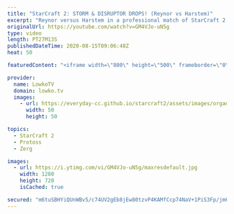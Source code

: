 ```yaml
---
title: "StarCraft 2: STORM & DISRUPTOR DROPS! (Reynor vs Harstem)"
excerpt: "Reynor versus Harstem in a professional match of StarCraft 2. While Reynor mostly plays what we consider to be 'standard' at the pro level, Harstem brings some really cool moves to the game with Disruptor and High Templar Storm Drops.  Get more videos & support my work: http://www.patreon.com/lowkotv"
originalUrl: https://youtube.com/watch?v=GM4VJo-uN5g
type: video
length: PT27M13S
publishedDateTime: 2020-08-15T09:06:48Z
heat: 50

featuredContent: "<iframe width=\"800\" height=\"500\" frameborder=\"0\" src=\"https://www.youtube.com/embed/GM4VJo-uN5g\" allow=\"accelerometer; autoplay; encrypted-media; gyroscope; picture-in-picture\" allowfullscreen></iframe>"

provider:
  name: LowkoTV
  domain: lowko.tv
  images:
    - url: https://everyday-cc.github.io/starcraft2/assets/images/organizations/lowko.tv-50x50.jpg
      width: 50
      height: 50

topics:
  - StarCraft 2
  - Protoss
  - Zerg

images:
  - url: https://i.ytimg.com/vi/GM4VJo-uN5g/maxresdefault.jpg
    width: 1280
    height: 720
    isCached: true

secured: "m6tuSBHYiQUnWBv5/c74UV2gEb8jEw80tzvP4KAMfCcp74NaV+1PiS3Fp/jm69a4Nohuqo/JDcQxbz1e33zrENfKedsELjOrZlryudQffegQVZTT6s4snYRfw+Ah7rxHVnNaAEIEXMJaKPZXrhd4eLpYFR2MsoopQG5wbiWI7knSHYfeoA8Zqg4ekNeA0w6fBzZXm1e8bw+P1YeQkETYahDVrP7gMo6kq4Rhp1B8nFevHRe9aW1U/x+8TVvYYKEzTgAq0GHpbqVfnqUEpp1my88aDRc65HHr07oqeXlsAMuGN78GycE1K0aP9T3bjPWQxGy7/Yy8O0JkTV+yn8GkioDl8lxfFexR+v8M/zmjeSKTwLSZWrH5clp7Cq6knGUd05/Gxw2SvbIPIxdDeEkvBPp7ztGhC+SDB5LRd2LPW2zD3IMLGkBnObDzC6D/5Xr+;uNrbOHjc+E0xy8Quc+UPTA=="
---
```


